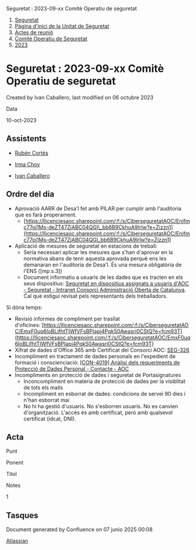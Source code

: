 Seguretat : 2023-09-xx Comitè Operatiu de seguretat  

1.  [Seguretat](index.md)
2.  [Pàgina d'inici de la Unitat de Seguretat](15368362.md)
3.  [Actes de reunió](26317880.md)
4.  [Comitè Operatiu de Seguretat](81855047.md)
5.  [2023](2023_100010194.md)

Seguretat : 2023-09-xx Comitè Operatiu de seguretat
===================================================

Created by Ivan Caballero, last modified on 06 octubre 2023

Data

10-oct-2023

Assistents
----------

*   [Rubén Cortés](https://confluence.aoc.cat/display/~rcortes)
    
*   [Irma Choy](https://confluence.aoc.cat/display/~ichoy)
*   [Ivan Caballero](https://confluence.aoc.cat/display/~icaballero)

Ordre del dia
-------------

*   Aprovació AARR de Desa'l fet amb PILAR per cumplir amb l'auditoria que es farà properament.
    *   [https://llicenciesaoc.sharepoint.com/:f:/s/CiberseguretatAOC/Enjfmc77oj1Ms-deZT47ZjABC04QGI\_bb6B9CkhuA9IrIw?e=Zizzn1](https://llicenciesaoc.sharepoint.com/:f:/s/CiberseguretatAOC/Enjfmc77oj1Ms-deZT47ZjABC04QGI_bb6B9CkhuA9IrIw?e=Zizzn1)
*   Aplicació de mesures de seguretat en estacions de treball:
    *   Sería necessari aplicar les mesures que s'han d'aprovar en la normativa abans de tenir aquesta aprovada perquè ens les demanaran en l'auditoria de Desa'l. És una mesura obligatòria de l'ENS (\[mp.s.3\])
    *   Document informatiu a usuaris de les dades que es tracten en els seus dispositius: [Seguretat en dispositius assignats a usuaris d'AOC - Seguretat - Intranet Consorci Administració Oberta de Catalunya](https://intranet.aoc.cat/display/SEG/Seguretat+en+dispositius+assignats+a+usuaris+d%27AOC). Cal que estigui revisat pels representants dels treballadors.

Si dóna temps:

*   Revisió informes de compliment per trasllat d'oficines: [https://llicenciesaoc.sharepoint.com/:f:/s/CiberseguretatAOC/EmxF0uq6loBLifhtTIWfVFsBPIapj4Pqk50Awasri0CStQ?e=fcm93T](https://llicenciesaoc.sharepoint.com/:f:/s/CiberseguretatAOC/EmxF0uq6loBLifhtTIWfVFsBPIapj4Pqk50Awasri0CStQ?e=fcm93T)
*   Xifrat de dades d'Office 365 amb Certificat del Consorci AOC: [SEG-326](https://contacte.aoc.cat:8443/browse/SEG-326)
*   Incompliment en tractament de dades personals en l'expedient de formació i conscienciació: [\[CON-4019\] Anàlisi dels requeriments de Protecció de Dades Personal - Contacte - AOC](https://contacte.aoc.cat/browse/CON-4019)
*   Incompliments en protecció de dades i seguretat de Portasignatures
    *   Inconcompliment en materia de protecció de dades per la visiblitat de tots els mails
    *   Incompliment en esborrat de dades: condicions de servei 90 dies i n'han esborrat mai
    *   No hi ha gestió d'usuaris. No s'esborren usuaris. No es canvien d'organització. L'accés és amb certificat, però amb qualsevol certificat (idcat, DNI).

Acta
----

Punt

Ponent

Títol

Notes

1

  

  

  

  

Tasques
-------

Document generated by Confluence on 07 junio 2025 00:08

[Atlassian](http://www.atlassian.com/)